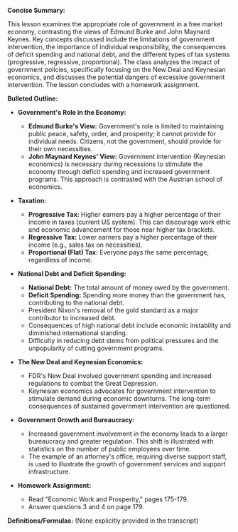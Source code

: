 **Concise Summary:**

This lesson examines the appropriate role of government in a free market economy, contrasting the views of Edmund Burke and John Maynard Keynes.  Key concepts discussed include the limitations of government intervention, the importance of individual responsibility, the consequences of deficit spending and national debt, and the different types of tax systems (progressive, regressive, proportional). The class analyzes the impact of government policies, specifically focusing on the New Deal and Keynesian economics, and discusses the potential dangers of excessive government intervention.  The lesson concludes with a homework assignment.


**Bulleted Outline:**

* **Government's Role in the Economy:**
    * **Edmund Burke's View:** Government's role is limited to maintaining public peace, safety, order, and prosperity; it cannot provide for individual needs.  Citizens, not the government, should provide for their own necessities.
    * **John Maynard Keynes' View:** Government intervention (Keynesian economics) is necessary during recessions to stimulate the economy through deficit spending and increased government programs. This approach is contrasted with the Austrian school of economics.

* **Taxation:**
    * **Progressive Tax:** Higher earners pay a higher percentage of their income in taxes (current US system).  This can discourage work ethic and economic advancement for those near higher tax brackets.
    * **Regressive Tax:** Lower earners pay a higher percentage of their income (e.g., sales tax on necessities).
    * **Proportional (Flat) Tax:** Everyone pays the same percentage, regardless of income.

* **National Debt and Deficit Spending:**
    * **National Debt:** The total amount of money owed by the government.
    * **Deficit Spending:** Spending more money than the government has, contributing to the national debt.
    * President Nixon's removal of the gold standard as a major contributor to increased debt.
    * Consequences of high national debt include economic instability and diminished international standing.
    * Difficulty in reducing debt stems from political pressures and the unpopularity of cutting government programs.

* **The New Deal and Keynesian Economics:**
    * FDR's New Deal involved government spending and increased regulations to combat the Great Depression.
    * Keynesian economics advocates for government intervention to stimulate demand during economic downturns.  The long-term consequences of sustained government intervention are questioned.

* **Government Growth and Bureaucracy:**
    * Increased government involvement in the economy leads to a larger bureaucracy and greater regulation.  This shift is illustrated with statistics on the number of public employees over time.
    *  The example of an attorney's office, requiring diverse support staff, is used to illustrate the growth of government services and support infrastructure.


* **Homework Assignment:**
    * Read "Economic Work and Prosperity," pages 175-179.
    * Answer questions 3 and 4 on page 179.


**Definitions/Formulas:** (None explicitly provided in the transcript)

